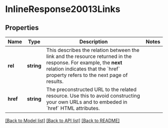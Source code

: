 # InlineResponse20013Links

## Properties
Name | Type | Description | Notes
------------ | ------------- | ------------- | -------------
**rel** | **string** | This describes the relation between the link and the resource returned in the response. For example, the **next** relation indicates that the &#x60;href&#x60; property refers to the next page of results. | 
**href** | **string** | The preconstructed URL to the related resource. Use this to avoid constructing your own URLs and to embeded in &#x60;href&#x60; HTML attributes. | 

[[Back to Model list]](../README.md#documentation-for-models) [[Back to API list]](../README.md#documentation-for-api-endpoints) [[Back to README]](../README.md)


